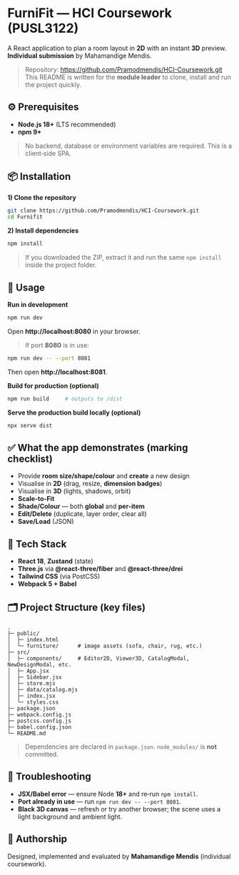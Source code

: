 # FurniFit — HCI Coursework (PUSL3122)

A React application to plan a room layout in **2D** with an instant **3D** preview.  
**Individual submission** by Mahamandige Mendis.

> Repository: https://github.com/Pramodmendis/HCI-Coursework.git  
> This README is written for the **module leader** to clone, install and run the project quickly.


## ⚙️ Prerequisites
- **Node.js 18+** (LTS recommended)
- **npm 9+**

> No backend, database or environment variables are required. This is a client‑side SPA.


## 📦 Installation

**1) Clone the repository**
```bash
git clone https://github.com/Pramodmendis/HCI-Coursework.git
cd Furnifit
```

**2) Install dependencies**
```bash
npm install
```

> If you downloaded the ZIP, extract it and run the same `npm install` inside the project folder.


## 🚀 Usage

**Run in development**
```bash
npm run dev
```
Open **http://localhost:8080** in your browser.

> If port **8080** is in use:
```bash
npm run dev -- --port 8081
```
Then open **http://localhost:8081**.

**Build for production (optional)**
```bash
npm run build     # outputs to /dist
```

**Serve the production build locally (optional)**
```bash
npx serve dist
```


## ✅ What the app demonstrates (marking checklist)
- Provide **room size/shape/colour** and **create** a new design
- Visualise in **2D** (drag, resize, **dimension badges**)
- Visualise in **3D** (lights, shadows, orbit)
- **Scale‑to‑Fit**
- **Shade/Colour** — both **global** and **per‑item**
- **Edit/Delete** (duplicate, layer order, clear all)
- **Save/Load** (JSON)


## 🧰 Tech Stack
- **React 18**, **Zustand** (state)
- **Three.js** via **@react-three/fiber** and **@react-three/drei**
- **Tailwind CSS** (via PostCSS)
- **Webpack 5 + Babel**


## 🗂 Project Structure (key files)
```
.
├─ public/
│  ├─ index.html
│  └─ furniture/      # image assets (sofa, chair, rug, etc.)
├─ src/
│  ├─ components/     # Editor2D, Viewer3D, CatalogModal, NewDesignModal, etc.
│  ├─ App.jsx
│  ├─ Sidebar.jsx
│  ├─ store.mjs
│  ├─ data/catalog.mjs
│  ├─ index.jsx
│  └─ styles.css
├─ package.json
├─ webpack.config.js
├─ postcss.config.js
├─ babel.config.json
└─ README.md
```

> Dependencies are declared in `package.json`. `node_modules/` is **not** committed.


## 🧯 Troubleshooting
- **JSX/Babel error** — ensure Node **18+** and re‑run `npm install`.
- **Port already in use** — run `npm run dev -- --port 8081`.
- **Black 3D canvas** — refresh or try another browser; the scene uses a light background and ambient light.


## 👤 Authorship
Designed, implemented and evaluated by **Mahamandige Mendis** (individual coursework).

